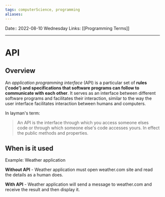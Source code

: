 ```yaml
---
tags: computerScience, programming
aliases: 
---
```

Date:: 2022-08-10 Wednesday
Links: [[Programming Terms]]
- - -
# API

## Overview

An *application programming interface* (API) is a particular set of **rules ('code') and specifications that software programs can follow to communicate with each other**. It serves as an interface between different software programs and facilitates their interaction, similar to the way the user interface facilitates interaction between humans and computers.

In layman's term:
>An API is the interface through which you access someone elses code or through which someone else's code accesses yours. In effect the public methods and properties.

## When is it used

Example: Weather application

**Without API** - Weather application must open weather.com site and read the details as a human does.

**With API** - Weather application will send a message to weather.com and receive the result and then display it.